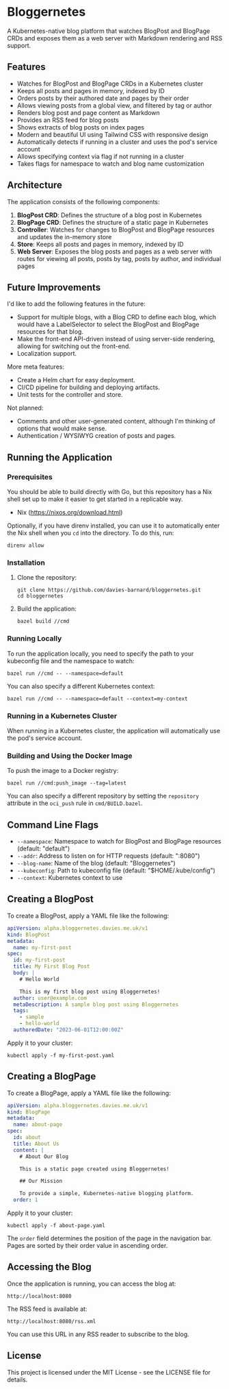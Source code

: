 # Bloggernetes

A Kubernetes-native blog platform that watches BlogPost and BlogPage CRDs and exposes them as a web server with Markdown rendering and RSS support.

## Features

- Watches for BlogPost and BlogPage CRDs in a Kubernetes cluster
- Keeps all posts and pages in memory, indexed by ID
- Orders posts by their authored date and pages by their order
- Allows viewing posts from a global view, and filtered by tag or author
- Renders blog post and page content as Markdown
- Provides an RSS feed for blog posts
- Shows extracts of blog posts on index pages
- Modern and beautiful UI using Tailwind CSS with responsive design
- Automatically detects if running in a cluster and uses the pod's service account
- Allows specifying context via flag if not running in a cluster
- Takes flags for namespace to watch and blog name customization

## Architecture

The application consists of the following components:

1. **BlogPost CRD**: Defines the structure of a blog post in Kubernetes
2. **BlogPage CRD**: Defines the structure of a static page in Kubernetes
3. **Controller**: Watches for changes to BlogPost and BlogPage resources and updates the in-memory store
4. **Store**: Keeps all posts and pages in memory, indexed by ID
5. **Web Server**: Exposes the blog posts and pages as a web server with routes for viewing all posts, posts by tag, posts by author, and individual pages

## Future Improvements

I'd like to add the following features in the future:
* Support for multiple blogs, with a Blog CRD to define each blog, which would have a LabelSelector to select the
  BlogPost and BlogPage resources for that blog.
* Make the front-end API-driven instead of using server-side rendering, allowing for switching out the front-end.
* Localization support.

More meta features:
* Create a Helm chart for easy deployment.
* CI/CD pipeline for building and deploying artifacts.
* Unit tests for the controller and store.

Not planned:
* Comments and other user-generated content, although I'm thinking of options that would make sense.
* Authentication / WYSIWYG creation of posts and pages.

## Running the Application

### Prerequisites

You should be able to build directly with Go, but this repository has a
Nix shell set up to make it easier to get started in a replicable way.

- Nix (https://nixos.org/download.html)

Optionally, if you have direnv installed, you can use it to automatically enter the Nix shell when you `cd` into
the directory. To do this, run:

```
direnv allow
```

### Installation

1. Clone the repository:
   ```
   git clone https://github.com/davies-barnard/bloggernetes.git
   cd bloggernetes
   ```

2. Build the application:
   ```
   bazel build //cmd
   ```

### Running Locally

To run the application locally, you need to specify the path to your kubeconfig file and the namespace to watch:

```
bazel run //cmd -- --namespace=default
```

You can also specify a different Kubernetes context:

```
bazel run //cmd -- --namespace=default --context=my-context
```

### Running in a Kubernetes Cluster

When running in a Kubernetes cluster, the application will automatically use the pod's service account.

### Building and Using the Docker Image

To push the image to a Docker registry:

```
bazel run //cmd:push_image --tag=latest
```

You can also specify a different repository by setting the `repository` attribute in the `oci_push` rule in `cmd/BUILD.bazel`.

## Command Line Flags

- `--namespace`: Namespace to watch for BlogPost and BlogPage resources (default: "default")
- `--addr`: Address to listen on for HTTP requests (default: ":8080")
- `--blog-name`: Name of the blog (default: "Bloggernetes")
- `--kubeconfig`: Path to kubeconfig file (default: "$HOME/.kube/config")
- `--context`: Kubernetes context to use

## Creating a BlogPost

To create a BlogPost, apply a YAML file like the following:

```yaml
apiVersion: alpha.bloggernetes.davies.me.uk/v1
kind: BlogPost
metadata:
  name: my-first-post
spec:
  id: my-first-post
  title: My First Blog Post
  body: |
    # Hello World

    This is my first blog post using Bloggernetes!
  author: user@example.com
  metaDescription: A sample blog post using Bloggernetes
  tags:
    - sample
    - hello-world
  authoredDate: "2023-06-01T12:00:00Z"
```

Apply it to your cluster:

```
kubectl apply -f my-first-post.yaml
```

## Creating a BlogPage

To create a BlogPage, apply a YAML file like the following:

```yaml
apiVersion: alpha.bloggernetes.davies.me.uk/v1
kind: BlogPage
metadata:
  name: about-page
spec:
  id: about
  title: About Us
  content: |
    # About Our Blog

    This is a static page created using Bloggernetes!

    ## Our Mission

    To provide a simple, Kubernetes-native blogging platform.
  order: 1
```

Apply it to your cluster:

```
kubectl apply -f about-page.yaml
```

The `order` field determines the position of the page in the navigation bar. Pages are sorted by their order value in ascending order.

## Accessing the Blog

Once the application is running, you can access the blog at:

```
http://localhost:8080
```

The RSS feed is available at:

```
http://localhost:8080/rss.xml
```

You can use this URL in any RSS reader to subscribe to the blog.

## License

This project is licensed under the MIT License - see the LICENSE file for details.
